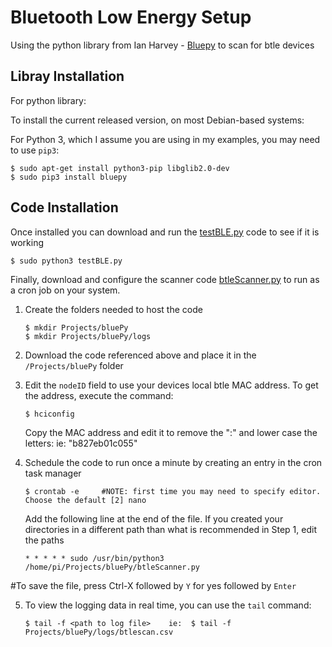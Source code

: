 Bluetooth Low Energy Setup
======

Using the python library from Ian Harvey - [Bluepy](https://github.com/IanHarvey/bluepy) to scan for btle devices


Libray Installation
------------
For python library:

To install the current released version, on most Debian-based systems:

For Python 3, which I assume you are using in my examples, you may need to use `pip3`:

    $ sudo apt-get install python3-pip libglib2.0-dev
    $ sudo pip3 install bluepy

    
Code Installation
------------

Once installed you can download and run the [testBLE.py](https://github.com/DCHuber/IoT/blob/master/btle/testBLE.py) code to see if it is working

    $ sudo python3 testBLE.py
    
Finally, download and configure the scanner code [btleScanner.py](https://github.com/DCHuber/IoT/blob/master/btle/btleScanner.py) to run as a cron job on your system.  

 1. Create the folders needed to host the code
 
        $ mkdir Projects/bluePy
        $ mkdir Projects/bluePy/logs
        
 2.  Download the code referenced above and place it in the `/Projects/bluePy` folder
 
 3. Edit the `nodeID` field to use your devices local btle MAC address.   To get the address, execute the command:
        
        $ hciconfig
     
    Copy the MAC address and edit it to remove the ":" and lower case the letters:  ie: "b827eb01c055"
 
 4. Schedule the code to run once a minute by creating an entry in the cron task manager
   
        $ crontab -e     #NOTE: first time you may need to specify editor.  Choose the default [2] nano

    Add the following line at the end of the file.  If you created your directories in a different path than what is recommended in Step 1, edit the paths
 
        * * * * * sudo /usr/bin/python3 /home/pi/Projects/bluePy/btleScanner.py
    
  #To save the file, press Ctrl-X  followed by `Y` for yes   followed by `Enter`

 5. To view the logging data in real time, you can use the `tail` command:

        $ tail -f <path to log file>    ie:  $ tail -f Projects/bluePy/logs/btlescan.csv


